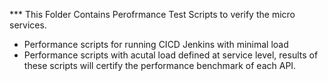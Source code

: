 *** This Folder Contains Perofrmance Test Scripts to verify the micro services. 
*	Performance scripts for running CICD Jenkins with minimal load
*   Performance scripts with acutal load defined at service level, results of these scripts will certify the performance benchmark of each API.